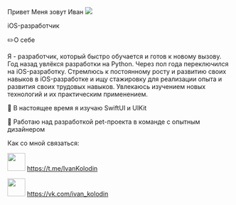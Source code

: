Привет Меня зовут Иван ![](https://user-images.githubusercontent.com/18350557/176309783-0785949b-9127-417c-8b55-ab5a4333674e.gif)

iOS-разработчик 

✏️О себе

Я - разработчик, который быстро обучается и готов к новому вызову. 
Год назад увлёкся разработки на Python. Через пол года переключился на iOS-разработку. 
Стремлюсь к постоянному росту и развитию своих навыков в iOS-разработке и ищу стажировку для реализации опыта и развития своих трудовых навыков. 
Увлекаюсь изучением новых технологий и их практическим применением. 

🧠 В настоящее время я изучаю SwiftUI и UIKit

🚀 Работаю над разработкой pet-проекта в команде с опытным дизайнером

Как со мной связаться:

<img src="https://user-images.githubusercontent.com/124436982/228267140-a5d2e24e-d11b-4428-81fc-78c417bd4dcd.png" height='40'> https://t.me/IvanKolodin

<img src="https://user-images.githubusercontent.com/124436982/228267109-0b512c1b-54ac-4f07-b31f-031baf258e72.png" height='40'> https://vk.com/ivan_kolodin


